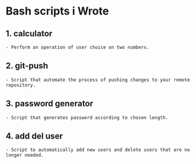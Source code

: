 # Bash scripts i Wrote
  ## 1. calculator
    - Perform an operation of user choice on two numbers.

  ## 2. git-push
    - Script that automate the process of pushing changes to your remote repository.

  ## 3. password generator
    - Script that generates password according to chosen length.

  ## 4. add del user
    - Script to automatically add new users and delete users that are no longer needed.
